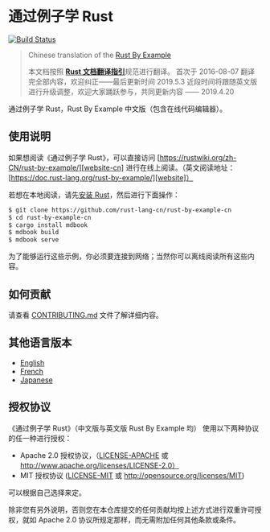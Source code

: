 # 通过例子学 Rust

[![Build Status][travis-image]][travis-link]
> Chinese translation of the [Rust By Example][rust-by-example]
>
> 本文档按照 [**Rust 文档翻译指引**](https://github.com/rust-lang-cn/rust-translation-guide)规范进行翻译。
> 首次于 2016-08-07 翻译完全部内容，欢迎纠正——最后更新时间 2019.5.3
> 近段时间将跟随英文版进行升级调整，欢迎大家踊跃参与，共同更新内容 —— 2019.4.20

通过例子学 Rust，Rust By Example 中文版（包含在线代码编辑器）。

## 使用说明

如果想阅读《通过例子学 Rust》，可以直接访问 [https://rustwiki.org/zh-CN/rust-by-example/][website-cn] 进行在线上阅读。（英文阅读地址：[https://doc.rust-lang.org/rust-by-example/][website]）

若想在本地阅读，请先[安装 Rust][install Rust]，然后进行下面操作：

```bash
$ git clone https://github.com/rust-lang-cn/rust-by-example-cn
$ cd rust-by-example-cn
$ cargo install mdbook
$ mdbook build
$ mdbook serve
```

为了能够运行这些示例，你必须要连接到网络；当然你可以离线阅读所有这些内容。


## 如何贡献

请查看 [CONTRIBUTING.md][how-to-contribute] 文件了解详细内容。


## 其他语言版本

* [English](https://github.com/rust-lang/rust-by-example)
* [French](https://github.com/Songbird0/FR_RBE)
* [Japanese](https://github.com/rust-lang-ja/rust-by-example-ja)

## 授权协议

《通过例子学 Rust》（中文版与英文版 Rust By Example 均） 使用以下两种协议的任一种进行授权：

* Apache 2.0 授权协议，（[LICENSE-APACHE](LICENSE-APACHE) 或 http://www.apache.org/licenses/LICENSE-2.0）
* MIT 授权协议 ([LICENSE-MIT](LICENSE-MIT) 或 http://opensource.org/licenses/MIT)

可以根据自己选择来定。

除非您有另外说明，否则您在本仓库提交的任何贡献均按上述方式进行双重许可授权，就如 Apache 2.0 协议所规定那样，而无需附加任何其他条款或条件。



[install Rust]: https://www.rust-lang.org/tools/install
[rust-by-example]: https://github.com/rust-lang/rust-by-example
[travis-image]: https://travis-ci.org/rust-lang-cn/rust-by-example-cn.svg?branch=master
[travis-link]: https://travis-ci.org/rust-lang-cn/rust-by-example-cn
[website]: https://doc.rust-lang.org/rust-by-example/
[website-cn]: https://rustwiki.org/zh-CN/rust-by-example/
[how-to-contribute]: CONTRIBUTING.md
